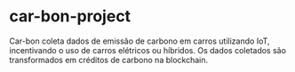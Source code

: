 # car-bon-project
Car-bon coleta dados de emissão de carbono em carros utilizando IoT, incentivando o uso de carros elétricos ou híbridos. Os dados coletados são transformados em créditos de carbono na blockchain.
